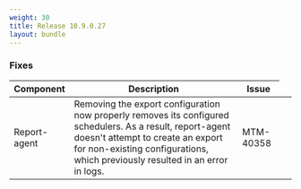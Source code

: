 ```yaml
---
weight: 30
title: Release 10.9.0.27
layout: bundle
---
```


### Fixes

<div><table ><colgroup>
<col style="width: 15%;"><col style="width: 65%;"><col style="width: 15%;"><col style="width: 10%;"></colgroup>
<thead><tr>
<th>
Component</th>
<th>
Description</th>
<th>
Issue</th>
</tr>
</thead><tbody><tr>
<td>
Report-agent</td>
<td> Removing the export configuration now properly removes its configured schedulers. As a result, report-agent doesn't attempt to create an export for non-existing configurations, which previously resulted in an error in logs.</td>
<td>
MTM-40358</td>
</tr>
</tbody></table></div>
